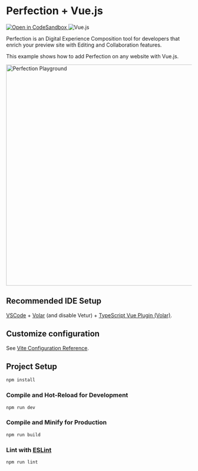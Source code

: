 # Perfection + Vue.js

<p>
<a href="https://githubbox.com/perfectiondotdev/perfection/tree/main/examples/vuejs" target="_blank">
    <img src="https://img.shields.io/badge/open%20in%20codesandbox-message?style=flat&logo=codesandbox&color=333&logoColor=fff" alt="Open in CodeSandbox" />
  </a>
    <img src="https://img.shields.io/badge/Vue.js-message?style=flat&logo=vue.js&color=41b27f&logoColor=fff" alt="Vue.js" />
</p>

Perfection is an Digital Experience Composition tool for developers that enrich your preview site with Editing and Collaboration features.

This example shows how to add Perfection on any website with Vue.js.

<img src="https://raw.githubusercontent.com/perfectiondotdev/perfection/main/assets/images/laptop.png" width="600" alt="Perfection Playground" />

## Recommended IDE Setup

[VSCode](https://code.visualstudio.com/) + [Volar](https://marketplace.visualstudio.com/items?itemName=Vue.volar) (and disable Vetur) + [TypeScript Vue Plugin (Volar)](https://marketplace.visualstudio.com/items?itemName=Vue.vscode-typescript-vue-plugin).

## Customize configuration

See [Vite Configuration Reference](https://vitejs.dev/config/).

## Project Setup

```sh
npm install
```

### Compile and Hot-Reload for Development

```sh
npm run dev
```

### Compile and Minify for Production

```sh
npm run build
```

### Lint with [ESLint](https://eslint.org/)

```sh
npm run lint
```
